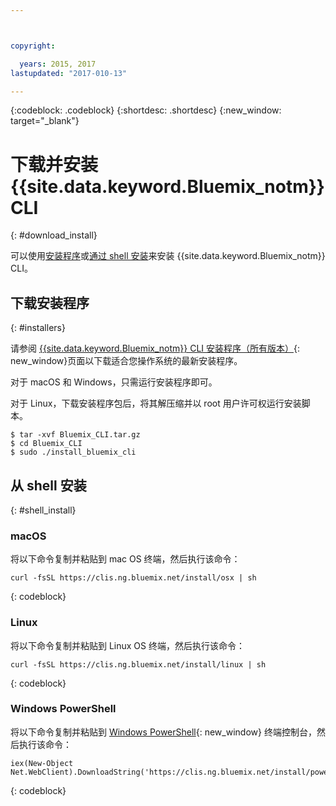 ```yaml
---



copyright:

  years: 2015, 2017
lastupdated: "2017-010-13"

---
```


{:codeblock: .codeblock} 
{:shortdesc: .shortdesc}
{:new_window: target="_blank"}


# 下载并安装 {{site.data.keyword.Bluemix_notm}} CLI
{: #download_install}

可以使用[安装程序](#installers)或[通过 shell 安装](#shell_install)来安装 {{site.data.keyword.Bluemix_notm}} CLI。

## 下载安装程序
{: #installers}

请参阅 [{{site.data.keyword.Bluemix_notm}} CLI 安装程序（所有版本）](all_versions.html){: new_window}页面以下载适合您操作系统的最新安装程序。

对于 macOS 和 Windows，只需运行安装程序即可。 

对于 Linux，下载安装程序包后，将其解压缩并以 root 用户许可权运行安装脚本。

  ```
  $ tar -xvf Bluemix_CLI.tar.gz
  $ cd Bluemix_CLI
  $ sudo ./install_bluemix_cli

  ```
  
## 从 shell 安装
{: #shell_install}


### macOS

将以下命令复制并粘贴到 mac OS 终端，然后执行该命令：

```
curl -fsSL https://clis.ng.bluemix.net/install/osx | sh
```
{: codeblock}

### Linux

将以下命令复制并粘贴到 Linux OS 终端，然后执行该命令：

```
curl -fsSL https://clis.ng.bluemix.net/install/linux | sh
```
{: codeblock}

### Windows PowerShell

将以下命令复制并粘贴到 [Windows PowerShell](https://msdn.microsoft.com/en-us/powershell/scripting/getting-started/getting-started-with-windows-powershell){: new_window} 终端控制台，然后执行该命令：

```
iex(New-Object Net.WebClient).DownloadString('https://clis.ng.bluemix.net/install/powershell')
```
{: codeblock}
